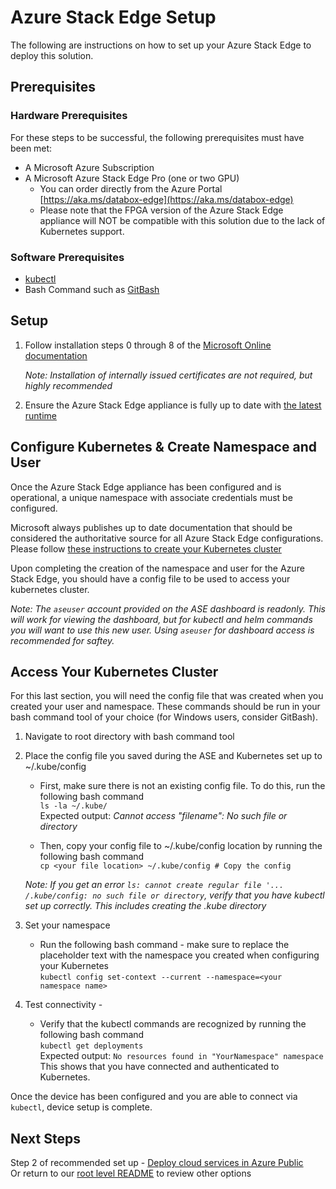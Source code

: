 # Azure Stack Edge Setup 

The following are instructions on how to set up your Azure Stack Edge to deploy this solution. 

## Prerequisites

### Hardware Prerequisites   
For these steps to be successful, the following prerequisites must have been met:

- A Microsoft Azure Subscription
- A Microsoft Azure Stack Edge Pro (one or two GPU)
   - You can order directly from the Azure Portal [https://aka.ms/databox-edge](https://aka.ms/databox-edge)
   - Please note that the FPGA version of the Azure Stack Edge appliance will NOT be compatible with this solution due to the lack of Kubernetes support.  

### Software Prerequisites
- [kubectl](https://kubernetes.io/docs/tasks/tools/)
- Bash Command such as [GitBash](https://git-scm.com/downloads)

## Setup

1. Follow installation steps 0 through 8 of the [Microsoft Online documentation](https://docs.microsoft.com/en-us/azure/databox-online/azure-stack-edge-gpu-deploy-checklist)

   _Note: Installation of internally issued certificates are not required, but highly recommended_

2. Ensure the Azure Stack Edge appliance is fully up to date with [the latest runtime](https://docs.microsoft.com/en-us/azure/databox-online/azure-stack-edge-gpu-install-update)

## Configure Kubernetes & Create Namespace and User

Once the Azure Stack Edge appliance has been configured and is operational, a unique namespace with associate credentials must be configured.

Microsoft always publishes up to date documentation that should be considered the authoritative source for all Azure Stack Edge configurations. Please follow [these instructions to create your Kubernetes cluster](https://docs.microsoft.com/en-us/azure/databox-online/azure-stack-edge-gpu-create-kubernetes-cluster)

Upon completing the creation of the namespace and user for the Azure Stack Edge, you should have a config file to be used to access your kubernetes cluster. 

_Note: The `aseuser` account provided on the ASE dashboard is readonly. This will work for viewing the dashboard, but for kubectl and helm commands you will want to use this new user. Using `aseuser` for dashboard access is recommended for saftey._

## Access Your Kubernetes Cluster

For this last section, you will need the config file that was created when you created your user and namespace. These commands should be run in your bash command tool of your choice (for Windows users, consider GitBash). 

1. Navigate to root directory with bash command tool  
  
2. Place the config file you saved during the ASE and Kubernetes set up to ~/.kube/config
   - First, make sure there is not an existing config file. To do this, run the following bash command  
   `ls -la ~/.kube/`  
   Expected output: _Cannot access "filename": No such file or directory_  
     
   - Then, copy your config file to ~/.kube/config location by running the following bash command  
    `cp <your file location> ~/.kube/config # Copy the config`  

    _Note: If you get an error ```ls: cannot create regular file '... /.kube/config: no such file or directory```, verify that you have kubectl set up correctly. This includes creating the .kube directory_  
  
3. Set your namespace  
   - Run the following bash command - make sure to replace the placeholder text with the namespace you created when configuring your Kubernetes  
     `kubectl config set-context --current --namespace=<your namespace name>`  
  
4. Test connectivity -  
   - Verify that the kubectl commands are recognized by running the following bash command  
    `kubectl get deployments`  
   Expected output: ```No resources found in "YourNamespace" namespace```  
   This shows that you have connected and authenticated to Kubernetes.  
  
Once the device has been configured and you are able to connect via `kubectl`, device setup is complete.  

## Next Steps  
Step 2 of recommended set up - [Deploy cloud services in Azure Public](./azure-cloud-services/README.md)  
Or return to our [root level README](./README.md) to review other options